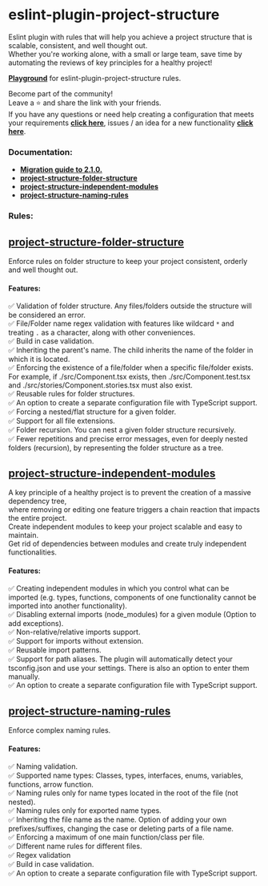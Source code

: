 # eslint-plugin-project-structure

Eslint plugin with rules that will help you achieve a project structure that is scalable, consistent, and well thought out.<br>
Whether you're working alone, with a small or large team, save time by automating the reviews of key principles for a healthy project!

[**Playground**](https://github.com/Igorkowalski94/eslint-plugin-project-structure-playground) for eslint-plugin-project-structure rules.

Become part of the community!<br>
Leave a ⭐ and share the link with your friends.<br>
If you have any questions or need help creating a configuration that meets your requirements **[click here](https://github.com/Igorkowalski94/eslint-plugin-project-structure/discussions)**, issues / an idea for a new functionality **[click here](https://github.com/Igorkowalski94/eslint-plugin-project-structure/issues/new/choose)**.

### Documentation:

- **[Migration guide to 2.1.0.](https://github.com/Igorkowalski94/eslint-plugin-project-structure/blob/main/documentation/migration-to-2.1.0.md)**
- **[project-structure-folder-structure](https://github.com/Igorkowalski94/eslint-plugin-project-structure/blob/main/documentation/project-structure-folder-structure.md)**
- **[project-structure-independent-modules](https://github.com/Igorkowalski94/eslint-plugin-project-structure/blob/main/documentation/project-structure-independent-modules.md)**
- **[project-structure-naming-rules](https://github.com/Igorkowalski94/eslint-plugin-project-structure/blob/main/documentation/project-structure-naming-rules.md)**

### Rules:

## **[project-structure-folder-structure](https://github.com/Igorkowalski94/eslint-plugin-project-structure/blob/main/documentation/project-structure-folder-structure.md)**

Enforce rules on folder structure to keep your project consistent, orderly and well thought out.

#### Features:

✅ Validation of folder structure. Any files/folders outside the structure will be considered an error.<br>
✅ File/Folder name regex validation with features like wildcard `*` and treating `.` as a character, along with other conveniences.<br>
✅ Build in case validation.<br>
✅ Inheriting the parent's name. The child inherits the name of the folder in which it is located.<br>
✅ Enforcing the existence of a file/folder when a specific file/folder exists. For example, if ./src/Component.tsx exists, then ./src/Component.test.tsx and ./src/stories/Component.stories.tsx must also exist.<br>
✅ Reusable rules for folder structures.<br>
✅ An option to create a separate configuration file with TypeScript support.<br>
✅ Forcing a nested/flat structure for a given folder.<br>
✅ Support for all file extensions.<br>
✅ Folder recursion. You can nest a given folder structure recursively.<br>
✅ Fewer repetitions and precise error messages, even for deeply nested folders (recursion), by representing the folder structure as a tree.<br>

## **[project-structure-independent-modules](https://github.com/Igorkowalski94/eslint-plugin-project-structure/blob/main/documentation/project-structure-independent-modules.md)**

A key principle of a healthy project is to prevent the creation of a massive dependency tree,<br>
where removing or editing one feature triggers a chain reaction that impacts the entire project.<br>
Create independent modules to keep your project scalable and easy to maintain.<br>
Get rid of dependencies between modules and create truly independent functionalities.<br>

#### Features:

✅ Creating independent modules in which you control what can be imported (e.g. types, functions, components of one functionality cannot be imported into another functionality).<br>
✅ Disabling external imports (node_modules) for a given module (Option to add exceptions). <br>
✅ Non-relative/relative imports support. <br>
✅ Support for imports without extension. <br>
✅ Reusable import patterns. <br>
✅ Support for path aliases. The plugin will automatically detect your tsconfig.json and use your settings. There is also an option to enter them manually.<br>
✅ An option to create a separate configuration file with TypeScript support.<br>

## **[project-structure-naming-rules](https://github.com/Igorkowalski94/eslint-plugin-project-structure/blob/main/documentation/project-structure-naming-rules.md)**

Enforce complex naming rules.

#### Features:

✅ Naming validation. <br>
✅ Supported name types: Classes, types, interfaces, enums, variables, functions, arrow function.<br>
✅ Naming rules only for name types located in the root of the file (not nested).<br>
✅ Naming rules only for exported name types.<br>
✅ Inheriting the file name as the name. Option of adding your own prefixes/suffixes, changing the case or deleting parts of a file name.<br>
✅ Enforcing a maximum of one main function/class per file.<br>
✅ Different name rules for different files.<br>
✅ Regex validation<br>
✅ Build in case validation.<br>
✅ An option to create a separate configuration file with TypeScript support.<br>
